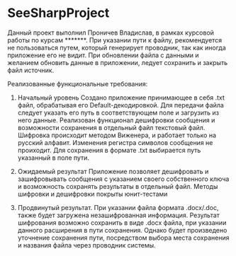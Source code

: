 # SeeSharpProject

Данный проект выполнил Проничев Владислав, в рамках курсовой работы по курсам *******. 
При указании пути к файлу, рекомендуется не пользоваться путем, который генерирует проводник, так как иногда приложение его не видит. 
При обновлении файла с данными и желанием обновить данные в приложении, ледует сохранить и закрыть файл источник.

Реализованные функциональные требования:
1. Начальный уровень
Создано приложение принимающее в себя .txt файл, обрабатывая его Default-декодировкой. 
Для передачи файла следует указать его путь в соответствующем поле и загрузить из него данные.
Реализован функционал дешифровки сообщения и возможности сохранения в отдельный файл текстовый файл. 
Шифровка происходит методом Виженера, и работает только на русский алфавит. Изменения регистра символов сообщения не проиходит.
Для сохранения в формате .txt выбирается путь указанный в поле пути.


2. Ожидаемый результат
Приложение позволяет дешифровать и зашифровывать сообщения с указанием своего собственного ключа и возможность сохранять результаты в отдельный файл. 
Методы шифровки и дешифровки покрыты юнит-тестами

3. Продвинутый результат.
При указании файла формата .docx/.doc, также будет загружена незашифрованная информация. 
Результат шифрования возможно сохранить в виде .docx файла, при указании данного расширения в пути сохранения. 
Однако будет произведено уточнение сохранения пути, посредством выбора места сохранения и названия файла через проводник системы.
